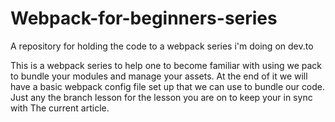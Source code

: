 # Webpack-for-beginners-series
A repository for holding the code to a webpack series i'm doing on dev.to

This is a webpack series to help one to become familiar with using we pack 
to bundle your modules and manage your assets. At the end of it we will have
 a basic webpack config file set up that we can use to bundle our code.
Just any the branch lesson for the lesson you are on to keep your in sync with
The current article.
